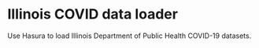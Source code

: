 # Illinois COVID data loader

Use Hasura to load Illinois Department of Public Health COVID-19 datasets.